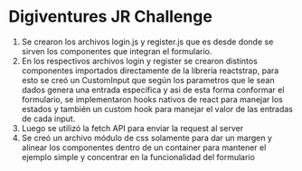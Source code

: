 # Digiventures JR Challenge
1. Se crearon los archivos login.js y register.js que es desde donde se sirven los componentes que integran el formulario.
2. En los respectivos archivos login y register se crearon distintos componentes importados directamente de la librería reactstrap, para esto se creó un CustomInput que según los parametros que le sean dados genera una entrada específica y asi de esta forma conformar el formulario, se implementaron hooks nativos de react para manejar los estados y también un custom hook para manejar el valor de las entradas de cada input.
3. Luego se utilizó la fetch API para enviar la request al server
4. Se creó un archivo módulo de css solamente para dar un margen y alinear los componentes dentro de un container para mantener el ejemplo simple y concentrar en la funcionalidad del formulario
